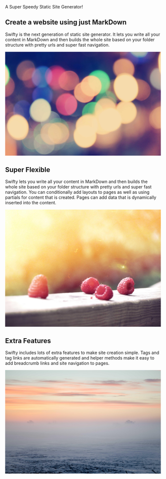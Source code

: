 <section>
<div class="gradient-text display-m text-center">A Super Speedy Static Site Generator!</div>
</section>


<section class="light-grey">

## Create a website using just MarkDown

Swifty is the next generation of static site generator. It lets you write all your content in MarkDown and then builds the whole site based on your folder structure with pretty urls and super fast navigation.

![Hazy Lights](/images/lights.jpg)

</section>

<section>

## Super Flexible

Swifty lets you write all your content in MarkDown and then builds the whole site based on your folder structure with pretty urls and super fast navigation. You can conditionally add layouts to pages as well as using partials for content that is created. Pages can add data that is dynamically inserted into the content.

![Raspberries](/images/raspberries.jpg)

</section>

<section class="light-grey">

## Extra Features

Swifty includes lots of extra features to make site creation simple. Tags and tag links are automatically generated and helper methods make it easy to add breadcrumb links and site navigation to pages.

![Horizon](/images/horizon.jpg)

</section>